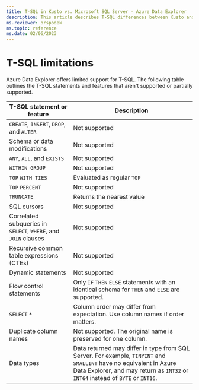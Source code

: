 ```yaml
---
title: T-SQL in Kusto vs. Microsoft SQL Server - Azure Data Explorer
description: This article describes T-SQL differences between Kusto and Microsoft SQL Server in Azure Data Explorer.
ms.reviewer: orspodek
ms.topic: reference
ms.date: 02/06/2023
---
```

# T-SQL limitations

Azure Data Explorer offers limited support for T-SQL. The following table outlines the T-SQL statements and features that aren't supported or partially supported.

|T-SQL statement or feature|Description|
|---|---|
|`CREATE`, `INSERT`, `DROP`, and `ALTER`|Not supported|
|Schema or data modifications|Not supported|
|`ANY`, `ALL`, and `EXISTS`|Not supported|
|`WITHIN GROUP`|Not supported|
|`TOP` `WITH TIES`|Evaluated as regular `TOP`|
|`TOP` `PERCENT`|Not supported|
|`TRUNCATE`|Returns the nearest value|
|SQL cursors|Not supported|
|Correlated subqueries in `SELECT`, `WHERE`, and `JOIN` clauses|Not supported|
|Recursive common table expressions (CTEs)|Not supported|
|Dynamic statements|Not supported|
|Flow control statements|Only `IF` `THEN` `ELSE` statements with an identical schema for `THEN` and `ELSE` are supported.|
| `SELECT` `*` | Column order may differ from expectation. Use column names if order matters.|
|Duplicate column names|Not supported. The original name is preserved for one column.|
|Data types|Data returned may differ in type from SQL Server. For example, `TINYINT` and `SMALLINT` have no equivalent in Azure Data Explorer, and may return as `INT32` or `INT64` instead of `BYTE` or `INT16`.|
